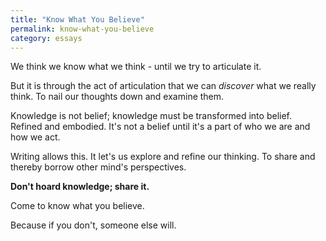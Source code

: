 ```yaml
---
title: "Know What You Believe"
permalink: know-what-you-believe
category: essays
---
```


We think we know what we think - until we try to articulate it.

But it is through the act of articulation that we can *discover* what we really think. To nail our thoughts down and examine them.

Knowledge is not belief; knowledge must be transformed into belief. Refined and embodied. It's not a belief until it's a part of who we are and how we act.

Writing allows this. It let's us explore and refine our thinking. To share and thereby borrow other mind's perspectives.

**Don't hoard knowledge; share it.**

Come to know what you believe.

Because if you don't, someone else will.
